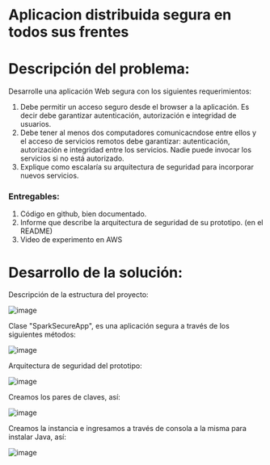 # Aplicacion distribuida segura en todos sus frentes

# Descripción del problema:

Desarrolle una aplicación Web segura con los siguientes requerimientos:

1. Debe permitir un acceso seguro desde el browser a la aplicación. Es decir debe garantizar autenticación, autorización e integridad de usuarios.
2. Debe tener al menos dos computadores comunicacndose entre ellos y el acceso de servicios remotos debe garantizar: autenticación, autorización e integridad entre los servicios. Nadie puede invocar los servicios si no está autorizado.
3. Explique como escalaría su arquitectura de seguridad para incorporar nuevos servicios.

### Entregables:

1. Código en github, bien documentado.
2. Informe que describe la arquitectura de seguridad de su prototipo. (en el README)
3. Video de experimento en AWS

# Desarrollo de la solución:

Descripción de la estructura del proyecto: 

![image](https://user-images.githubusercontent.com/25957863/199262039-99dc53ef-656c-4426-b6fe-ddd8b7ba6c03.png)

Clase "SparkSecureApp", es una aplicación segura a través de los siguientes métodos:

![image](https://user-images.githubusercontent.com/25957863/199265735-601c48e7-292a-496a-a2bd-7af6faf70b34.png)

Arquitectura de seguridad del prototipo:

![image](https://user-images.githubusercontent.com/25957863/199260798-23c73adc-5965-4395-89b9-8d57e3ab980b.png)

Creamos los pares de claves, así:

![image](https://user-images.githubusercontent.com/25957863/199265641-58af9c20-91dd-4a88-97f1-1449da56be7a.png)

Creamos la instancia e ingresamos a través de consola a la misma para instalar Java, así:

![image](https://user-images.githubusercontent.com/25957863/199266897-1859a35d-be32-4fa2-917f-9b7cde137c97.png)


